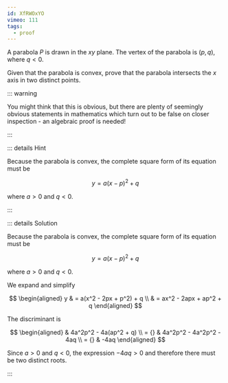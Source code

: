```yaml
---
id: XfRWOxYO
vimeo: 111
tags:
  - proof
---
```


A parabola $P$ is drawn in the $xy$ plane. The vertex of the parabola is
$(p,q)$, where $q < 0$.

Given that the parabola is convex, prove that the parabola intersects the $x$
axis in two distinct points.

::: warning

You might think that this is obvious, but there are plenty of seemingly obvious
statements in mathematics which turn out to be false on closer inspection - an
algebraic proof is needed!

:::

::: details Hint

Because the parabola is convex, the complete square form of its equation must be

$$
y = a(x-p)^2 + q
$$

where $a > 0$ and $q < 0$.

:::

::: details Solution

Because the parabola is convex, the complete square form of its equation must be

$$
y = a(x-p)^2 + q
$$

where $a > 0$ and $q < 0$.

We expand and simplify

$$
\begin{aligned}
y
& = a(x^2 - 2px + p^2) + q \\
& = ax^2 - 2apx + ap^2 + q
\end{aligned}
$$

The discriminant is

$$
\begin{aligned}
& 4a^2p^2 - 4a(ap^2 + q) \\
= {} & 4a^2p^2 - 4a^2p^2 - 4aq \\
= {} & -4aq
\end{aligned}
$$

Since $a > 0$ and $q < 0$, the expression $-4aq > 0$ and therefore there must be
two distinct roots.

:::
